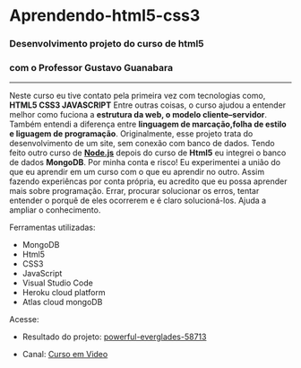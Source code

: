 # Aprendendo-html5-css3
### Desenvolvimento projeto do curso de html5
### com o Professor Gustavo Guanabara
***
Neste curso eu tive contato pela primeira vez com tecnologias como,  **HTML5 CSS3 JAVASCRIPT** Entre outras coisas, o curso ajudou a entender melhor como fuciona a **estrutura da web, o modelo cliente–servidor**. Também entendi a diferença  entre **linguagem de marcação,folha de estilo e liguagem de programação**. Originalmente, esse projeto trata do desenvolvimento de um site, sem conexão com banco de dados. Tendo feito outro curso de [**Node.js**](https://www.youtube.com/watch?v=LLqq6FemMNQ&list=PLJ_KhUnlXUPtbtLwaxxUxHqvcNQndmI4B) depois do curso de **Html5** eu integrei o banco de dados **MongoDB**. Por minha conta e risco! Eu experimentei a união do que eu aprendir em um curso com o que eu aprendir no outro. Assim fazendo experiêncas por conta própria, eu acredito que eu possa aprender mais sobre programação. Errar, procurar solucionar os erros, tentar entender o porquê de eles ocorrerem e é claro solucioná-los. Ajuda a ampliar o conhecimento. 

Ferramentas utilizadas:
* MongoDB
* Html5
* CSS3
* JavaScript
* Visual Studio Code
* Heroku cloud platform
* Atlas cloud mongoDB

Acesse:

* Resultado do projeto: [powerful-everglades-58713](https://powerful-everglades-58713.herokuapp.com/)

* Canal: [Curso em Video](https://www.youtube.com/channel/UCrWvhVmt0Qac3HgsjQK62FQ)
